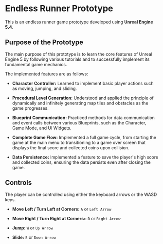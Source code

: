 # Endless Runner Prototype

This is an endless runner game prototype developed using **Unreal Engine 5.4**.

## Purpose of the Prototype
The main purpose of this prototype is to learn the core features of Unreal Engine 5 by following various tutorials and to successfully implement its fundamental game mechanics.

The implemented features are as follows:

* **Character Controller:** Learned to implement basic player actions such as moving, jumping, and sliding. 

* **Procedural Level Generation:** Understood and applied the principle of dynamically and infinitely generating map tiles and obstacles as the game progresses.

* **Blueprint Communication:** Practiced methods for data communication and event calls between various Blueprints, such as the Character, Game Mode, and UI Widgets.

* **Complete Game Flow:** Implemented a full game cycle, from starting the game at the main menu to transitioning to a game over screen that displays the final score and collected coins upon collision.

* **Data Persistence:** Implemented a feature to save the player's high score and collected coins, ensuring the data persists even after closing the game.

## Controls

The player can be controlled using either the keyboard arrows or the WASD keys.

* **Move Left / Turn Left at Corners:** `A` or `Left Arrow`

* **Move Right / Turn Right at Corners::** `D` or `Right Arrow`

* **Jump:** `W` or `Up Arrow`

* **Slide:** `S` or `Down Arrow`
